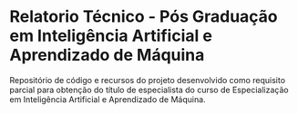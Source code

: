 # Relatorio Técnico - Pós Graduação em Inteligência Artificial e Aprendizado de Máquina
Repositório de código e recursos do projeto desenvolvido como requisito parcial para obtenção do título de especialista do curso de Especialização em Inteligência Artificial e Aprendizado de Máquina.
